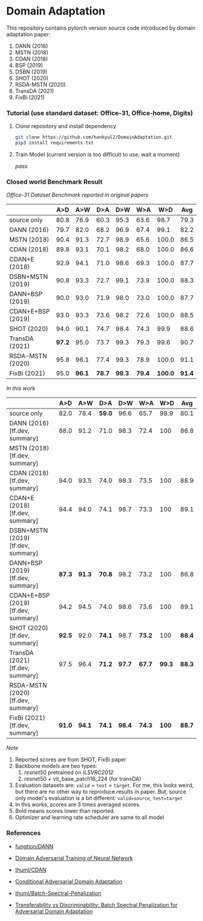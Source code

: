 # Domain Adaptation

This repository contains pytorch version source code introduced by domain adaptation paper:

1. DANN (2016)
2. MSTN (2018)
3. CDAN (2018)
4. BSP (2019)
5. DSBN (2019)
6. SHOT (2020)
7. RSDA-MSTN (2020)
8. TransDA (2021)
9. FixBi (2021)



### Tutorial (use standard dataset: Office-31, Office-home, Digits)

1. Clone repository and install dependency

   ```bash
   git clone https://github.com/hankyul2/DomainAdaptation.git
   pip3 install requirements.txt
   ```

2. Train Model (current version is too difficult to use, wait a moment)

   *pass*



### Closed world Benchmark Result

*Office-31 Dataset Benchmark reported in original papers*

|                   | A>D      | A>W      | D>A      | D>W      | W>A      | W>D       | Avg      |
| ----------------- | -------- | -------- | -------- | -------- | -------- | --------- | -------- |
| source only       | 80.8     | 76.9     | 60.3     | 95.3     | 63.6     | 98.7      | 79.3     |
| DANN (2016)       | 79.7     | 82.0     | 68.2     | 96.9     | 67.4     | 99.1      | 82.2     |
| MSTN (2018)       | 90.4     | 91.3     | 72.7     | 98.9     | 65.6     | 100.0     | 86.5     |
| CDAN (2018)       | 89.8     | 93.1     | 70.1     | 98.2     | 68.0     | 100.0     | 86.6     |
| CDAN+E (2018)     | 92.9     | 94.1     | 71.0     | 98.6     | 69.3     | 100.0     | 87.7     |
| DSBN+MSTN (2019)  | 90.8     | 93.3     | 72.7     | 99.1     | 73.9     | 100.0     | 88.3     |
| DANN+BSP (2019)   | 90.0     | 93.0     | 71.9     | 98.0     | 73.0     | 100.0     | 87.7     |
| CDAN+E+BSP (2019) | 93.0     | 93.3     | 73.6     | 98.2     | 72.6     | 100.0     | 88.5     |
| SHOT (2020)       | 94.0     | 90.1     | 74.7     | 98.4     | 74.3     | 99.9      | 88.6     |
| TransDA (2021)    | **97.2** | 95.0     | 73.7     | 99.3     | 79.3     | 99.6      | 90.7     |
| RSDA-MSTN (2020)  | 95.8     | 96.1     | 77.4     | 99.3     | 78.9     | 100.0     | 91.1     |
| FixBi (2021)      | 95.0     | **96.1** | **78.7** | **99.3** | **79.4** | **100.0** | **91.4** |

*In this work*

|                                          | A>D      | A>W      | D>A      | D>W      | W>A      | W>D      | Avg      |
| ---------------------------------------- | -------- | -------- | -------- | -------- | -------- | -------- | -------- |
| source only                              | 82.0     | 78.4     | **59.0** | 96.6     | 65.7     | 98.9     | 80.1     |
| DANN (2016)<br />[tf.dev, summary]       | 88.0     | 91.2     | 71.0     | 98.3     | 72.4     | 100      | 86.8     |
| MSTN (2018)<br />[tf.dev, summary]       |          |          |          |          |          |          |          |
| CDAN (2018)<br />[tf.dev, summary]       | 94.0     | 93.5     | 74.0     | 98.3     | 73.5     | 100      | 88.9     |
| CDAN+E (2018)<br />[tf.dev, summary]     | 94.4     | 94.0     | 74.1     | 98.7     | 73.3     | 100      | 89.1     |
| DSBN+MSTN (2019)<br />[tf.dev, summary]  |          |          |          |          |          |          |          |
| DANN+BSP (2019)<br />[tf.dev, summary]   | **87.3** | **91.3** | **70.8** | 98.2     | 73.2     | 100      | 86.8     |
| CDAN+E+BSP (2019)<br />[tf.dev, summary] | 94.2     | 94.5     | 74.0     | 98.6     | 73.6     | 100      | 89.1     |
| SHOT (2020)<br />[tf.dev, summary]       | **92.5** | 92.0     | **74.1** | 98.7     | **73.2** | 100      | **88.4** |
| TransDA (2021)<br />[tf.dev, summary]    | 97.5     | 96.4     | **71.2** | **97.7** | **67.7** | **99.3** | **88.3** |
| RSDA-MSTN (2020)<br />[tf.dev, summary]  |          |          |          |          |          |          |          |
| FixBi (2021)<br />[tf.dev, summary]      | **91.0** | **94.1** | **74.1** | **98.4** | **74.3** | **100**  | **88.7** |

*Note*

1. Reported scores are from SHOT, FixBi paper
2. Backbone models are two types:
   1. *resnet50* pretrained on *ILSVRC2012*
   2. resnet50 + vit_base_patch16_224 (for transDA)
3. Evaluation datasets are:  `valid` = `test` = `target`. For me, this looks weird, but there are no other way to reproduce results in paper. But, source only model's evaluation is a bit different: `valid=source`, `test=target`
4. In this works, scores are 3 times averaged scores.
5. Bold means scores lower than reported.
6. Optimizer and learning rate scheduler are same to all model



### References

- [fungtion/DANN](https://github.com/fungtion/DANN)
- [Domain Adversarial Training of Neural Network](https://arxiv.org/abs/1505.07818)
- [thuml/CDAN](https://github.com/thuml/CDAN)
- [Conditional Adversarial Domain Adaptation](https://arxiv.org/abs/1705.10667)

- [thuml/Batch-Spectral-Penalization](https://github.com/thuml/Batch-Spectral-Penalization)
- [Transferability vs Discriminability: Batch Spectral Penalization for Adversarial Domain Adaptation](http://proceedings.mlr.press/v97/chen19i.html)